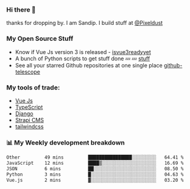 ### Hi there 👋

thanks for dropping by.
I am Sandip. I build stuff at [@Pixeldust](github.com/pixeldust-in/)

###  **My Open Source Stuff**

 - Know if Vue Js version 3 is released -  [isvue3readyyet](https://github.com/sandiprb/isvue3readyyet)
 - A bunch of Python scripts to get stuff done 💤 💤 [stuff](https://github.com/sandiprb/stuff)
 - See all your starred Github repositories at one single place [github-telescope](https://github.com/sandiprb/github-telescope)



###  **My tools of trade:**
 - [Vue Js](https://github.com/vuejs/vue/)
 - [TypeScript](https://github.com/microsoft/TypeScript)
 - [Django](github.com/django/django)
 - [Strapi CMS](github.com/strapi/strapi)
 - [tailwindcss](https://github.com/tailwindlabs/tailwindcss)


###  📊 **My Weekly development breakdown**
<!--START_SECTION:waka-->

```txt
Other         49 mins         ████████████████░░░░░░░░░   64.41 %
JavaScript    12 mins         ████▒░░░░░░░░░░░░░░░░░░░░   16.69 %
JSON          6 mins          ██░░░░░░░░░░░░░░░░░░░░░░░   08.50 %
Python        3 mins          █░░░░░░░░░░░░░░░░░░░░░░░░   04.63 %
Vue.js        2 mins          ▓░░░░░░░░░░░░░░░░░░░░░░░░   03.20 %
```

<!--END_SECTION:waka-->
